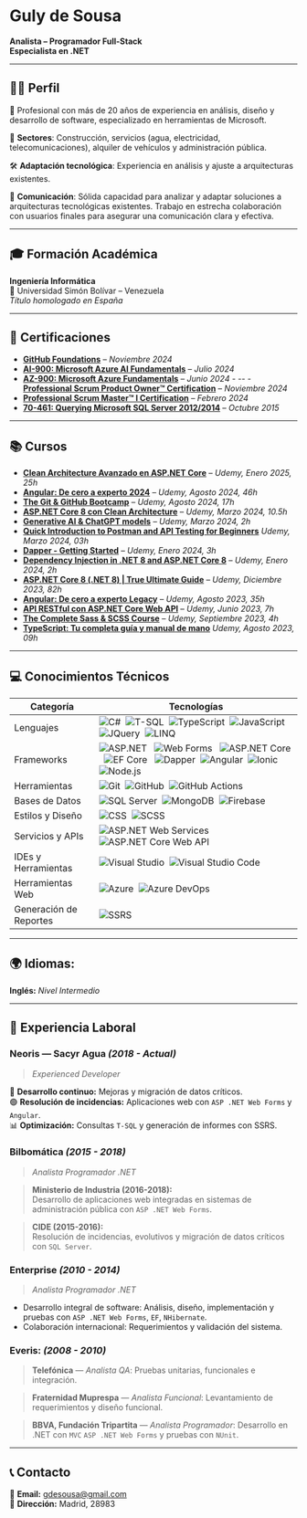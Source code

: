 <!--
**gulydesousa/gulydesousa** is a ✨ _special_ ✨ repository because its `README.md` (this file) appears on your GitHub profile.

Here are some ideas to get you started:

- 🔭 I’m currently working on ...
- 🌱 I’m currently learning ...
- 👯 I’m looking to collaborate on ...
- 🤔 I’m looking for help with ...
- 💬 Ask me about ...
- 📫 How to reach me: ...
- 😄 Pronouns: ...
- ⚡ Fun fact: ...
-->

# Guly de Sousa

**Analista – Programador Full-Stack**  
**Especialista en .NET**

---

## 👩‍💻 Perfil

🎯 Profesional con más de 20 años de experiencia en análisis, diseño y desarrollo de software, especializado en herramientas de Microsoft.

🧩 __Sectores__: Construcción, servicios (agua, electricidad, telecomunicaciones), alquiler de vehículos y administración pública.

🛠️ __Adaptación tecnológica__: Experiencia en análisis y ajuste a arquitecturas existentes.

🤝 __Comunicación__: Sólida capacidad para analizar y adaptar soluciones a arquitecturas tecnológicas existentes. Trabajo en estrecha colaboración con usuarios finales para asegurar una comunicación clara y efectiva.

---

## 🎓 Formación Académica

**Ingeniería Informática**  
📍 Universidad Simón Bolívar – Venezuela  
*Título homologado en España*



---

## 🏅 Certificaciones

- **[GitHub Foundations](https://www.credly.com/badges/dddc2ecf-c13f-46e3-be7a-953447527a96)** – *Noviembre 2024*  
- **[AI-900: Microsoft Azure AI Fundamentals](https://learn.microsoft.com/api/credentials/share/en-us/GulydeSousa-5720/27E14EDF91DB5E69?sharingId=19F7185A6633D89E)** – *Julio 2024*  
- **[AZ-900: Microsoft Azure Fundamentals](https://learn.microsoft.com/api/credentials/share/en-us/GulydeSousa-5720/792318C24C3E6BA1?sharingId=19F7185A6633D89E)** – *Junio 2024*  - -- - **[Professional Scrum Product Owner™ Certification](https://www.credly.com/badges/a8f7ebc4-e14d-4e52-b2fe-67c18211ebfb)** – *Noviembre 2024*  
- **[Professional Scrum Master™ I Certification](https://www.credly.com/badges/0fae4bcd-1a84-4332-8681-888fc86e68ab)** – *Febrero 2024*  
- **[70-461: Querying Microsoft SQL Server 2012/2014](https://www.credly.com/badges/dd2fa0b6-d73e-467c-a4d7-6bfefbc9b911)** – *Octubre 2015*  

---

## 📚 Cursos
- **[Clean Architecture Avanzado en ASP.NET Core](https://udemy-certificate.s3.amazonaws.com/pdf/UC-4f503682-acb8-4dc6-b848-9008b5e0d9f8.pdf)** – *Udemy, Enero 2025, 25h*
- **[Angular: De cero a experto 2024](https://www.udemy.com/certificate/UC-4dac7d80-3cf8-4c62-b5c7-a7032685002f)** – *Udemy, Agosto 2024, 46h*
- **[The Git & GitHub Bootcamp](https://www.udemy.com/certificate/UC-74fcb5b0-f67c-4460-b5ed-f9ef52db73b9)** – *Udemy, Agosto 2024, 17h*
- **[ASP.NET Core 8 con Clean Architecture](https://www.udemy.com/certificate/UC-17c9ebf8-73e6-4a51-840c-b4b0b64e15c5)** – *Udemy, Marzo 2024, 10.5h*
- **[Generative AI & ChatGPT models](https://www.udemy.com/certificate/UC-a4f5e167-cf1a-4448-9688-f19757169d2c)** – *Udemy, Marzo 2024, 2h*
-  **[Quick Introduction to Postman and API Testing for Beginners](https://www.udemy.com/certificate/UC-fc95f5db-d91c-409f-9a16-fdaf6bca844a)** *Udemy, Marzo 2024, 03h*
- **[Dapper - Getting Started](https://www.udemy.com/certificate/UC-0e3f943b-3e29-434f-99cc-4905f7b65619)** – *Udemy, Enero 2024, 3h*
- **[Dependency Injection in .NET 8 and ASP.NET Core 8](https://www.udemy.com/certificate/UC-416b1960-aeff-4677-a7bf-2fa4c1fdf53b)** – *Udemy, Enero 2024, 2h*
- **[ASP.NET Core 8 (.NET 8) | True Ultimate Guide](https://www.udemy.com/certificate/UC-269cccab-a778-4b1a-ad39-2ce1e9e3c980)** – *Udemy, Diciembre 2023, 82h*
- **[Angular: De cero a experto Legacy](https://www.udemy.com/certificate/UC-31a134a2-63b7-40dc-a632-27846d0674d8)** – *Udemy, Agosto 2023, 35h*
- **[API RESTful con ASP.NET Core Web API](https://www.udemy.com/certificate/UC-df876d16-35eb-40c3-98b5-6efa3d7d5136)** – *Udemy, Junio 2023, 7h*
- **[The Complete Sass & SCSS Course](https://www.udemy.com/certificate/UC-b34cc317-8db0-444d-9570-c2163cdbe378)** – *Udemy, Septiembre 2023, 4h*
- **[TypeScript: Tu completa guía y manual de mano](https://www.udemy.com/certificate/UC-5eb86ef5-756b-4187-838d-2b959f998af3)** *Udemy, Agosto 2023, 09h*


---

## 💻 Conocimientos Técnicos
<!--
🖥️ **Lenguajes y Frameworks:**  
  `C#`, `T-SQL`, `ASP.NET`, `Web Forms`, `ASP.NET Core`, `Entity Framework Core`, `Dapper`, `TypeScript`, `JavaScript`, `JQuery`, `LINQ`, `Angular`, `Ionic`, `Node.js` 
  
⚙️ **Herramientas y Tecnologías:**  
  `Azure`, `Azure DevOps`, `SQL Server`, `SSRS`, `Git`, `GitHub`, `GitHub Actions`, `CSS/SCSS`, `xUnit`, `NUnit`, `Firebase`, `MongoDB`, `Visual Studio 2022`, `VS Code`  

🌐 **Servicios y APIs:**  
  `ASP.NET Web Services`, `ASP.NET Core Web API`  
-->

| **Categoría**          | **Tecnologías**                                                                                 |
|------------------------|-----------------------------------------------------------------------------------------------|
| Lenguajes              | ![C#](https://img.shields.io/badge/C%23-blue?style=for-the-badge&logo=csharp&logoColor=white&color=0078D7&labelColor=0078D7&borderRadius=12)&nbsp;&nbsp;![T-SQL](https://img.shields.io/badge/T--SQL-orange?style=for-the-badge&logo=microsoft-sql-server&logoColor=white&color=FF5722&labelColor=FF5722&borderRadius=12)&nbsp;&nbsp;![TypeScript](https://img.shields.io/badge/TypeScript-blue?style=for-the-badge&logo=typescript&logoColor=white&color=007ACC&labelColor=007ACC&borderRadius=12)&nbsp;&nbsp;![JavaScript](https://img.shields.io/badge/JavaScript-yellow?style=for-the-badge&logo=javascript&logoColor=black&color=F7DF1E&labelColor=F7DF1E&borderRadius=12)&nbsp;&nbsp;![JQuery](https://img.shields.io/badge/jQuery-lightgray?style=for-the-badge&logo=jquery&logoColor=white&color=555555&labelColor=555555&borderRadius=12)&nbsp;&nbsp;![LINQ](https://img.shields.io/badge/LINQ-gray?style=for-the-badge&logo=dotnet&logoColor=white&color=6A6A6A&labelColor=6A6A6A&borderRadius=12) |
| Frameworks             | ![ASP.NET](https://img.shields.io/badge/ASP.NET-blue?style=for-the-badge&logo=aspdotnet&logoColor=white&color=0078D7&labelColor=0078D7&borderRadius=12)  &nbsp;&nbsp;![Web Forms](https://img.shields.io/badge/Web%20Forms-purple?style=for-the-badge&logo=microsoft-webforms&logoColor=white&color=6A0DAD&labelColor=6A0DAD&borderRadius=12)  &nbsp;&nbsp;![ASP.NET Core](https://img.shields.io/badge/ASP.NET%20Core-green?style=for-the-badge&logo=aspdotnetcore&logoColor=white&color=00A754&labelColor=00A754&borderRadius=12)  &nbsp;&nbsp;![EF Core](https://img.shields.io/badge/EF%20Core-blue?style=for-the-badge&logo=entity-framework&logoColor=white&color=0078D7&labelColor=0078D7&borderRadius=12)  &nbsp;&nbsp;![Dapper](https://img.shields.io/badge/Dapper-purple?style=for-the-badge&logo=dotnet&logoColor=white&color=6A0DAD&labelColor=6A0DAD&borderRadius=12)&nbsp;&nbsp;![Angular](https://img.shields.io/badge/Angular-red?style=for-the-badge&logo=angular&logoColor=white&color=DD0031&labelColor=DD0031&borderRadius=12)&nbsp;&nbsp;![Ionic](https://img.shields.io/badge/Ionic-blue?style=for-the-badge&logo=ionic&logoColor=white&color=3880FF&labelColor=3880FF&borderRadius=12)&nbsp;&nbsp;![Node.js](https://img.shields.io/badge/Node.js-green?style=for-the-badge&logo=node.js&logoColor=white&color=339933&labelColor=339933&borderRadius=12) |
| Herramientas           | ![Git](https://img.shields.io/badge/Git-gray?style=for-the-badge&logo=git&logoColor=white&color=2F2F2F&labelColor=2F2F2F&borderRadius=12)&nbsp;&nbsp;![GitHub](https://img.shields.io/badge/GitHub-green?style=for-the-badge&logo=github&logoColor=white&color=32CD32&labelColor=32CD32&borderRadius=12)&nbsp;&nbsp;![GitHub Actions](https://img.shields.io/badge/GitHub_Actions-pink?style=for-the-badge&logo=github-actions&logoColor=white&color=FF69B4&labelColor=FF69B4&borderRadius=12) |
| Bases de Datos         | ![SQL Server](https://img.shields.io/badge/SQL%20Server-blue?style=for-the-badge&logo=microsoft-sql-server&logoColor=white&color=0078D7&labelColor=0078D7&borderRadius=12)&nbsp;&nbsp;![MongoDB](https://img.shields.io/badge/MongoDB-green?style=for-the-badge&logo=mongodb&logoColor=white&color=47A248&labelColor=47A248&borderRadius=12)&nbsp;&nbsp;![Firebase](https://img.shields.io/badge/Firebase-orange?style=for-the-badge&logo=firebase&logoColor=white&color=FFA000&labelColor=FFA000&borderRadius=12) |
| Estilos y Diseño       | ![CSS](https://img.shields.io/badge/CSS-blue?style=for-the-badge&logo=css3&logoColor=white&color=0078D7&labelColor=0078D7&borderRadius=12)&nbsp;&nbsp;![SCSS](https://img.shields.io/badge/SCSS-pink?style=for-the-badge&logo=sass&logoColor=white&color=FF69B4&labelColor=FF69B4&borderRadius=12) |
| Servicios y APIs       | ![ASP.NET Web Services](https://img.shields.io/badge/ASP.NET%20Web%20Services-blue?style=for-the-badge&logo=aspdotnet&logoColor=white&color=0078D7&labelColor=0078D7&borderRadius=12)&nbsp;&nbsp;![ASP.NET Core Web API](https://img.shields.io/badge/ASP.NET%20Core%20Web%20API-green?style=for-the-badge&logo=aspdotnetcore&logoColor=white&color=00A754&labelColor=00A754&borderRadius=12) |
| IDEs y Herramientas      | ![Visual Studio](https://img.shields.io/badge/Visual%20Studio-purple?style=for-the-badge&logo=visual-studio&logoColor=white&color=6A0DAD&labelColor=6A0DAD&borderRadius=12)&nbsp;&nbsp;![Visual Studio Code](https://img.shields.io/badge/Visual%20Studio%20Code-lightblue?style=for-the-badge&logo=visual-studio-code&logoColor=white&color=007ACC&labelColor=007ACC&borderRadius=12) |
| Herramientas Web      | ![Azure](https://img.shields.io/badge/Azure-blue?style=for-the-badge&logo=azure&logoColor=white&color=0078D7&labelColor=0078D7&borderRadius=12)&nbsp;&nbsp;![Azure DevOps](https://img.shields.io/badge/Azure%20DevOps-teal?style=for-the-badge&logo=azure-devops&logoColor=white&color=0084B4&labelColor=0084B4&borderRadius=12) |
| Generación de Reportes | ![SSRS](https://img.shields.io/badge/SSRS-blue?style=for-the-badge&logo=microsoft-sql-server-reporting-services&logoColor=white&color=0078D7&labelColor=0078D7&borderRadius=12) |

---

## 🌍 Idiomas:
**Inglés:**  *Nivel Intermedio*  

---

## 🏢 Experiencia Laboral

### Neoris — Sacyr Agua *(2018 - Actual)*  
> *Experienced Developer*

🚀 **Desarrollo continuo:** Mejoras y migración de datos críticos.  
🟢 **Resolución de incidencias:** Aplicaciones web con `ASP .NET Web Forms` y `Angular`.  
📊 **Optimización:** Consultas `T-SQL` y generación de informes con SSRS.  

### Bilbomática *(2015 - 2018)* 
> *Analista Programador .NET*

> **Ministerio de Industria (2016-2018):**  
  Desarrollo de aplicaciones web integradas en sistemas de administración pública con `ASP .NET Web Forms`.  
  
> **CIDE (2015-2016):**  
  Resolución de incidencias, evolutivos y migración de datos críticos con `SQL Server`.  

### Enterprise *(2010 - 2014)*  
> *Analista Programador .NET*

- Desarrollo integral de software: Análisis, diseño, implementación y pruebas  con `ASP .NET Web Forms`, `EF`, `NHibernate`.
- Colaboración internacional: Requerimientos y validación del sistema.  

### Everis: *(2008 - 2010)*  
> **Telefónica** — *Analista QA*: Pruebas unitarias, funcionales e integración.  

> **Fraternidad Muprespa** — *Analista Funcional*:  Levantamiento de requerimientos y diseño funcional.  

> **BBVA, Fundación Tripartita**  — *Analista Programador*:  Desarrollo en .NET con `MVC` `ASP .NET Web Forms` y pruebas con `NUnit`.  


---

## 📞 Contacto
📧 **Email:** gdesousa@gmail.com  
📍 **Dirección:** Madrid, 28983  
